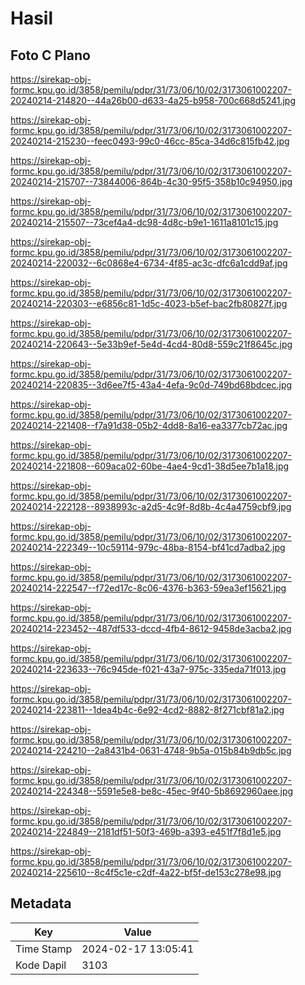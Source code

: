# Hasil

## Foto C Plano

https://sirekap-obj-formc.kpu.go.id/3858/pemilu/pdpr/31/73/06/10/02/3173061002207-20240214-214820--44a26b00-d633-4a25-b958-700c668d5241.jpg

https://sirekap-obj-formc.kpu.go.id/3858/pemilu/pdpr/31/73/06/10/02/3173061002207-20240214-215230--feec0493-99c0-46cc-85ca-34d6c815fb42.jpg

https://sirekap-obj-formc.kpu.go.id/3858/pemilu/pdpr/31/73/06/10/02/3173061002207-20240214-215707--73844006-864b-4c30-95f5-358b10c94950.jpg

https://sirekap-obj-formc.kpu.go.id/3858/pemilu/pdpr/31/73/06/10/02/3173061002207-20240214-215507--73cef4a4-dc98-4d8c-b9e1-1611a8101c15.jpg

https://sirekap-obj-formc.kpu.go.id/3858/pemilu/pdpr/31/73/06/10/02/3173061002207-20240214-220032--6c0868e4-6734-4f85-ac3c-dfc6a1cdd9af.jpg

https://sirekap-obj-formc.kpu.go.id/3858/pemilu/pdpr/31/73/06/10/02/3173061002207-20240214-220303--e6856c81-1d5c-4023-b5ef-bac2fb80827f.jpg

https://sirekap-obj-formc.kpu.go.id/3858/pemilu/pdpr/31/73/06/10/02/3173061002207-20240214-220643--5e33b9ef-5e4d-4cd4-80d8-559c21f8645c.jpg

https://sirekap-obj-formc.kpu.go.id/3858/pemilu/pdpr/31/73/06/10/02/3173061002207-20240214-220835--3d6ee7f5-43a4-4efa-9c0d-749bd68bdcec.jpg

https://sirekap-obj-formc.kpu.go.id/3858/pemilu/pdpr/31/73/06/10/02/3173061002207-20240214-221408--f7a91d38-05b2-4dd8-8a16-ea3377cb72ac.jpg

https://sirekap-obj-formc.kpu.go.id/3858/pemilu/pdpr/31/73/06/10/02/3173061002207-20240214-221808--609aca02-60be-4ae4-9cd1-38d5ee7b1a18.jpg

https://sirekap-obj-formc.kpu.go.id/3858/pemilu/pdpr/31/73/06/10/02/3173061002207-20240214-222128--8938993c-a2d5-4c9f-8d8b-4c4a4759cbf9.jpg

https://sirekap-obj-formc.kpu.go.id/3858/pemilu/pdpr/31/73/06/10/02/3173061002207-20240214-222349--10c59114-979c-48ba-8154-bf41cd7adba2.jpg

https://sirekap-obj-formc.kpu.go.id/3858/pemilu/pdpr/31/73/06/10/02/3173061002207-20240214-222547--f72ed17c-8c06-4376-b363-59ea3ef15621.jpg

https://sirekap-obj-formc.kpu.go.id/3858/pemilu/pdpr/31/73/06/10/02/3173061002207-20240214-223452--487df533-dccd-4fb4-8612-9458de3acba2.jpg

https://sirekap-obj-formc.kpu.go.id/3858/pemilu/pdpr/31/73/06/10/02/3173061002207-20240214-223633--76c945de-f021-43a7-975c-335eda71f013.jpg

https://sirekap-obj-formc.kpu.go.id/3858/pemilu/pdpr/31/73/06/10/02/3173061002207-20240214-223811--1dea4b4c-6e92-4cd2-8882-8f271cbf81a2.jpg

https://sirekap-obj-formc.kpu.go.id/3858/pemilu/pdpr/31/73/06/10/02/3173061002207-20240214-224210--2a8431b4-0631-4748-9b5a-015b84b9db5c.jpg

https://sirekap-obj-formc.kpu.go.id/3858/pemilu/pdpr/31/73/06/10/02/3173061002207-20240214-224348--5591e5e8-be8c-45ec-9f40-5b8692960aee.jpg

https://sirekap-obj-formc.kpu.go.id/3858/pemilu/pdpr/31/73/06/10/02/3173061002207-20240214-224849--2181df51-50f3-469b-a393-e451f7f8d1e5.jpg

https://sirekap-obj-formc.kpu.go.id/3858/pemilu/pdpr/31/73/06/10/02/3173061002207-20240214-225610--8c4f5c1e-c2df-4a22-bf5f-de153c278e98.jpg


## Metadata

| Key        | Value               |
| ---------- | ------------------- |
| Time Stamp | 2024-02-17 13:05:41 |
| Kode Dapil | 3103                |



